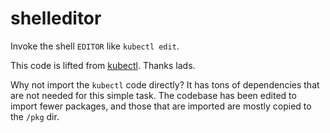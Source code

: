 # shelleditor
Invoke the shell `EDITOR` like `kubectl edit`.

This code is lifted from [kubectl](https://github.com/kubernetes/kubectl/tree/master/pkg/cmd/util/editor).
Thanks lads. 

Why not import the `kubectl` code directly? It has tons of dependencies that are not needed
for this simple task. The codebase has been edited to import fewer packages,
and those that are imported are mostly copied to the `/pkg` dir.
